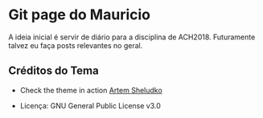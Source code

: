 # Git page do Mauricio

A ideia inicial é servir de diário para a disciplina de ACH2018. Futuramente talvez eu faça posts relevantes no geral.


## Créditos do Tema

 - Check the theme in action [Artem Sheludko](http://artemsheludko.com/)

- Licença: GNU General Public License v3.0


